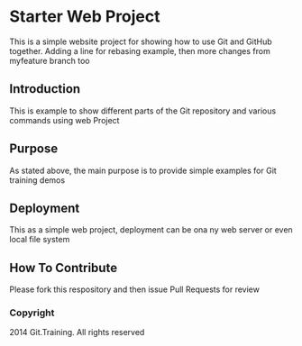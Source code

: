 # Starter Web Project

This is a simple website project for showing how to use Git and GitHub together.
Adding a line for rebasing example, then more changes from myfeature branch too

## Introduction

This is example to show different parts of the Git repository and various commands using web Project

## Purpose

As stated above, the main purpose is to provide simple examples for Git training demos

## Deployment

This as a simple web project, deployment can be ona ny web server or even local file system

## How To Contribute

Please fork this respository and then issue Pull Requests for review

### Copyright

2014 Git.Training. All rights reserved